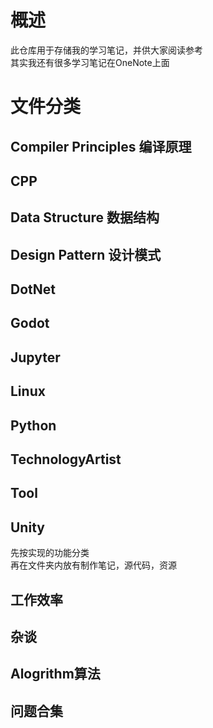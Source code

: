 # 概述
此仓库用于存储我的学习笔记，并供大家阅读参考  
其实我还有很多学习笔记在OneNote上面

# 文件分类
## Compiler Principles 编译原理

## CPP

## Data Structure 数据结构

## Design Pattern 设计模式

## DotNet

## Godot

## Jupyter

## Linux

## Python

## TechnologyArtist

## Tool

## Unity
先按实现的功能分类  
再在文件夹内放有制作笔记，源代码，资源

## 工作效率

## 杂谈

## Alogrithm算法

## 问题合集

